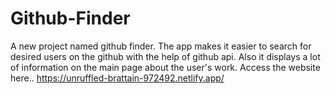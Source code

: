 # Github-Finder
A new project named github finder.
The app makes it easier to search for desired users on the github with the help of github api.
Also it displays a lot of information on the main page about the user's work.
Access the website here..
https://unruffled-brattain-972492.netlify.app/